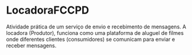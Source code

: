 # LocadoraFCCPD
Atividade prática de um serviço de envio e recebimento de mensagens. A locadora  (Produtor), funciona como uma plataforma de aluguel de filmes onde diferentes clientes (consumidores) se comunicam para enviar e receber mensagens.
